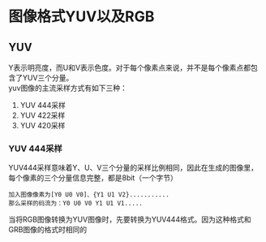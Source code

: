 # 图像格式YUV以及RGB
## YUV
Y表示明亮度，而U和V表示色度。对于每个像素点来说，并不是每个像素点都包含了YUV三个分量。    
yuv图像的主流采样方式有如下三种：  
1. YUV 444采样
2. YUV 422采样
3. YUV 420采样  
### YUV 444采样
YUV444采样意味着Y、U、V三个分量的采样比例相同，因此在生成的图像里，每个像素的三个分量信息完整，都是8bit（一个字节）  

```
加入图像像素为[Y0 U0 V0]、{Y1 U1 V2}...........
那么采样的码流为：Y0 U0 V0 Y1 U1 V1.....
```
当将RGB图像转换为YUV图像时，先要转换为YUV444格式。因为这种格式和GRB图像的格式时相同的

